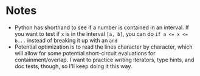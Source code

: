 # Notes

* Python has shorthand to see if a number is contained in an interval. If you want to test if `x` is in the interval `[a, b]`, you can do `if a <= x <= b...` instead of breaking it up with an `and`
* Potential optimization is to read the lines character by character, which will allow for some potential short-circuit evaluations for containment/overlap. I want to practice writing iterators, type hints, and doc tests, though, so I'll keep doing it this way.